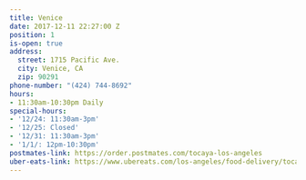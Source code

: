 ```yaml
---
title: Venice
date: 2017-12-11 22:27:00 Z
position: 1
is-open: true
address:
  street: 1715 Pacific Ave.
  city: Venice, CA
  zip: 90291
phone-number: "(424) 744-8692"
hours:
- 11:30am-10:30pm Daily
special-hours:
- '12/24: 11:30am-3pm'
- '12/25: Closed'
- '12/31: 11:30am-3pm'
- '1/1/: 12pm-10:30pm'
postmates-link: https://order.postmates.com/tocaya-los-angeles
uber-eats-link: https://www.ubereats.com/los-angeles/food-delivery/tocaya-organica-venice/6bYBm3gkSOWfo9J64fMetQ/
---
```


